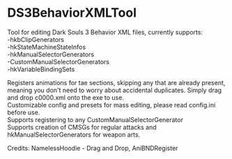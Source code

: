 # DS3BehaviorXMLTool
Tool for editing Dark Souls 3 Behavior XML files, currently supports:  
-hkbClipGenerators  
-hkStateMachineStateInfos  
-hkManualSelectorGenerators  
-CustomManualSelectorGenerators  
-hkVariableBindingSets  

Registers animations for tae sections, skipping any that are already present, meaning you don't need to worry about accidental duplicates. 
Simply drag and drop c0000.xml onto the exe to use.  
Customizable config and presets for mass editing, please read config.ini before use.  
Supports registering to any CustomManualSelectorGenerator  
Supports creation of CMSGs for regular attacks and hkManualSelectorGenerators for weapon arts.  

Credits:
NamelessHoodie - Drag and Drop, AniBNDRegister
